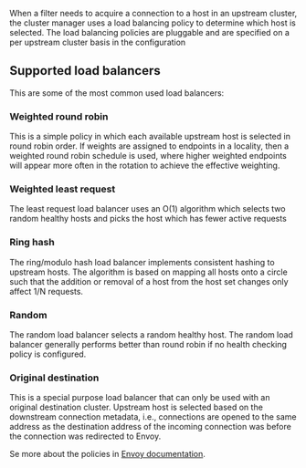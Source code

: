 When a filter needs to acquire a connection to a host in an upstream cluster, the cluster manager uses a load balancing policy to determine which host is selected. The load balancing policies are pluggable and are specified on a per upstream cluster basis in the configuration

## Supported load balancers

This are some of the most common used load balancers:

### Weighted round robin
This is a simple policy in which each available upstream host is selected in round robin order. If weights are assigned to endpoints in a locality, then a weighted round robin schedule is used, where higher weighted endpoints will appear more often in the rotation to achieve the effective weighting.

### Weighted least request
The least request load balancer uses an O(1) algorithm which selects two random healthy hosts and picks the host which has fewer active requests

### Ring hash
The ring/modulo hash load balancer implements consistent hashing to upstream hosts. The algorithm is based on mapping all hosts onto a circle such that the addition or removal of a host from the host set changes only affect 1/N requests.

### Random
The random load balancer selects a random healthy host. The random load balancer generally performs better than round robin if no health checking policy is configured.

### Original destination
This is a special purpose load balancer that can only be used with an original destination cluster. Upstream host is selected based on the downstream connection metadata, i.e., connections are opened to the same address as the destination address of the incoming connection was before the connection was redirected to Envoy.

Se more about the policies in [Envoy documentation](https://www.envoyproxy.io/docs/envoy/latest/intro/arch_overview/upstream/load_balancing/load_balancers).
